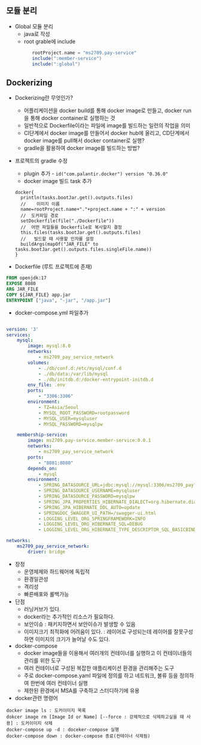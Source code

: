 ## 모듈 분리
- Global 모듈 분리
  - java로 작성
  - root grable에 include
    ``` gradle
       rootProject.name = "ms2709.pay-service"
       include(":member-service")
       include(":global")
    ```
## Dockerizing
  - Dockerizing란 무엇인가?
    - 어플리케이션을 docker build를 통해 docker image로 만들고, docker run을 통해 docker container로 실행하는 것
    - 일반적으로 Dockerfile이라는 파일에 image를 빌드하는 일련의 작업을 의미
    - CI단계에서 docker image를 만들어서 docker hub에 올리고, CD단계에서 docker image를 pull해서 docker container로 실행?
    - gradle을 활용하여 docker image를 빌드하는 방법?

  - 프로젝트의 gradle 수정
    - plugin 추가 - ```id("com.palantir.docker") version "0.36.0" ```
    - docker image 빌드 task 추가
    ```
    docker{
      println(tasks.bootJar.get().outputs.files)
      //    이미지 이름
      name=rootProject.name+"."+project.name + ":" + version
      //  도커파일 경로
      setDockerfile(file("./Dockerfile"))
      //  어떤 파일들을 Dockerfile로 복사할지 결정
      this.files(tasks.bootJar.get().outputs.files)
      //   빌드할 때 사용할 인자를 설정
      buildArgs(mapOf("JAR_FILE" to tasks.bootJar.get().outputs.files.singleFile.name))
    }
    ```

- Dockerfile (루트 프로젝트에 존재)
```dockerfile
FROM openjdk:17
EXPOSE 8080
ARG JAR_FILE
COPY ${JAR_FILE} app.jar
ENTRYPOINT ["java", "-jar", "/app.jar"]
```
- docker-compose.yml 파일추가
```yml

version: '3'
services:
    mysql:
        image: mysql:8.0
        networks:
            - ms2709_pay_service_network
        volumes:
            - ./db/conf.d:/etc/mysql/conf.d
            - ./db/data:/var/lib/mysql
            - ./db/initdb.d:/docker-entrypoint-initdb.d
        env_file: .env
        ports:
            - "3306:3306"
        environment:
            - TZ=Asia/Seoul
            - MYSQL_ROOT_PASSWORD=rootpassword
            - MYSQL_USER=mysqluser
            - MYSQL_PASSWORD=mysqlpw

    membership-service:
        image: ms2709.pay-service.member-service:0.0.1
        networks:
            - ms2709_pay_service_network
        ports:
            - "8081:8080"
        depends_on:
            - mysql
        environment:
            - SPRING_DATASOURCE_URL=jdbc:mysql://mysql:3306/ms2709_pay?useSSL=false&allowPublicKeyRetrieval=true
            - SPRING_DATASOURCE_USERNAME=mysqluser
            - SPRING_DATASOURCE_PASSWORD=mysqlpw
            - SPRING_JPA_PROPERTIES_HIBERNATE_DIALECT=org.hibernate.dialect.MySQL8Dialect
            - SPRING_JPA_HIBERNATE_DDL_AUTO=update
            - SPRINGDOC_SWAGGER_UI_PATH=/swagger-ui.html
            - LOGGING_LEVEL_ORG_SPRINGFRAMEWORK=INFO
            - LOGGING_LEVEL_ORG_HIBERNATE_SQL=DEBUG
            - LOGGING_LEVEL_ORG_HIBERNATE_TYPE_DESCRIPTOR_SQL_BASICBINDER=TRACE

networks:
    ms2709_pay_service_network:
        driver: bridge

```
  
- 장정
  - 운영체제와 하드웨어에 독립적
  - 환경일관성
  - 격리성
  - 빠른배포와 롤백가능
- 단점
  - 러닝커브가 있다.
  - docker라는 추가적인 리소스가 필요하다.
  - 보안이슈 : 패키지하면서 보안이슈가 발생할 수 있음
  - 이미지크기 최적화에 어려움이 있다. : 레이어로 구성되는데 레이어를 잘못구성하면 이미지의 크기가 늘어날 수도 있다.
- docker-compose
  - docker image들을 이용해서 여러개의 컨테이너를 실행하고 이 컨테이너들의 관리를 위한 도구
  - 여러 컨테이너로 구성된 복잡한 애플리케이션 환경을 관리해주는 도구
  - 주로 docker-compose.yaml 파일에 정의를 하고 네트워크, 볼류 등을 정의하여 한번에 여러 컨테이너 실행
  - 제한된 환경에서 MSA를 구축하고 스터디하기에 유용
- docker관련 명령어
```
docker image ls : 도커이미지 목록
dokcer image rm [Image Id or Name] [--force : 강제적으로 삭제하고싶을 때 사용] : 도커이미지 삭제
docker-compose up -d : doceker-compose 실행
docker-compose down : docker-compose 종료(컨테이너 삭제됨)

```


